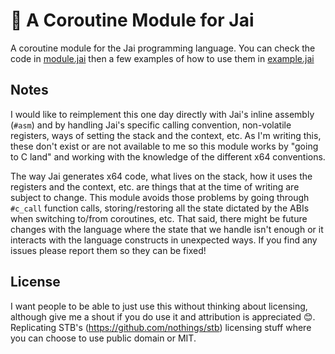 # :running: A Coroutine Module for Jai

A coroutine module for the Jai programming language. You can check the code in [module.jai](module.jai) then a few examples of how to use them in [example.jai](example.jai)

## Notes

I would like to reimplement this one day directly with Jai's inline assembly (`#asm`) and by handling Jai's specific calling convention, non-volatile registers, ways of setting the stack and the context, etc. As I'm writing this, these don't exist or are not available to me so this module works by "going to C land" and working with the knowledge of the different x64 conventions.

The way Jai generates x64 code, what lives on the stack, how it uses the registers and the context, etc. are things that at the time of writing are subject to change. This module avoids those problems by going through `#c_call` function calls, storing/restoring all the state dictated by the ABIs when switching to/from coroutines, etc. That said, there might be future changes with the language where the state that we handle isn't enough or it interacts with the language constructs in unexpected ways. If you find any issues please report them so they can be fixed!

## License

I want people to be able to just use this without thinking about licensing, although give me a shout if you do use it and attribution is appreciated 😊. Replicating STB's (https://github.com/nothings/stb) licensing stuff where you can choose to use public domain or MIT.
